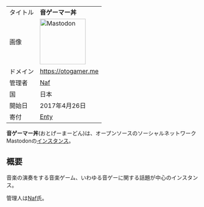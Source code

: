 <div>

|          |                                                                                                                                                                                                                                                                                                        |
|----------|--------------------------------------------------------------------------------------------------------------------------------------------------------------------------------------------------------------------------------------------------------------------------------------------------------|
| タイトル | **音ゲーマー丼**                                                                                                                                                                                                                                                                                       |
| 画像     | [<img src="/images/thumb/0/00/Mastodon_logo.png/120px-Mastodon_logo.png" srcset="/images/thumb/0/00/Mastodon_logo.png/180px-Mastodon_logo.png 1.5x, /images/0/00/Mastodon_logo.png 2x" width="120" height="120" alt="Mastodon" />](/%E3%83%95%E3%82%A1%E3%82%A4%E3%83%AB:Mastodon_logo.png "Mastodon") |
| ドメイン | <a href="https://otogamer.me" rel="nofollow">https://otogamer.me</a>                                                                                                                                                                                                                                   |
| 管理者   | [Naf](/Naf "Naf")                                                                                                                                                                                                                                                                                      |
| 国       | 日本                                                                                                                                                                                                                                                                                                   |
| 開始日   | 2017年4月26日                                                                                                                                                                                                                                                                                          |
| 寄付     | <a href="https://enty.jp/naf" rel="nofollow">Enty</a>                                                                                                                                                                                                                                                  |

**音ゲーマー丼**(おとげーまーどん)は、オープンソースのソーシャルネットワークMastodonの[インスタンス](/%E3%82%A4%E3%83%B3%E3%82%B9%E3%82%BF%E3%83%B3%E3%82%B9 "インスタンス")。

## 概要

音楽の演奏をする音楽ゲーム、いわゆる音ゲーに関する話題が中心のインスタンス。

管理人は[Naf](/Naf "Naf")氏。

</div>

